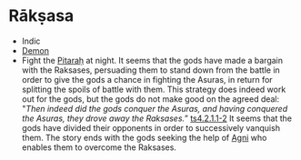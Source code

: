 # Rākṣasa
- Indic
- [Demon](demons.md)
- Fight the [Pitaraḥ](pitrs.md) at night. It seems that the gods have made a bargain with the Raksases, persuading them to stand down from the battle in order to give the gods a chance in fighting the Asuras, in return for splitting the spoils of battle with them. This strategy does indeed work out for the gods, but the gods do not make good on the agreed deal: "*Then indeed did the gods conquer the Asuras, and having conquered the Asuras, they drove away the Raksases.*” [ts4.2.1.1-2](ts4.2.1.1-2.md) It seems that the gods have divided their opponents in order to successively vanquish them. The story ends with the gods seeking the help of [Agni](agni.md) who enables them to overcome the Raksases.